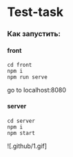# Test-task

### Как запустить:

#### front
```
cd front
npm i
npm run serve
```
go to localhost:8080

#### server
```
cd server
npm i
npm start
```

![.github/1.gif]